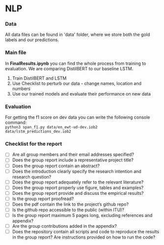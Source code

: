 # NLP

### Data
All data files can be found in 'data' folder, where we store both the gold labels and our predictions.

### Main file
In **FinalResults.ipynb** you can find the whole process from training to evaluation. We are comparing DistilBERT to our baseline LSTM.
1. Train DistilBERT and LSTM
2. Use Checklist to perturb our data - change names, location and numbers
3. Use our trained models and evaluate their performance on new data

### Evaluation
For getting the f1 score on dev data you can write the following console command: \
`python3 span_f1.py data/en_ewt-ud-dev.iob2 data/lstm_predictions_dev.iob2`

### Checklist for the report
- [ ] Are all group members and their email addresses specified?
- [ ] Does the group report include a representative project title?
- [ ] Does the group report contain an abstract?
- [ ] Does the introduction clearly specify the research intention and research question?
- [ ] Does the group report adequately refer to the relevant literature?
- [ ] Does the group report properly use figure, tables and examples?
- [ ] Does the group report provide and discuss the empirical results?
- [ ] Is the group report proofread?
- [ ] Does the pdf contain the link to the project’s github repo?
- [ ] Is the github repo accessible to the public (within ITU)?
- [ ] Is the group report maximum 5 pages long, excluding references and appendix?
- [ ] Are the group contributions added in the appendix?
- [ ] Does the repository contain all scripts and code to reproduce the results in the group report? Are instructions
 provided on how to run the code?